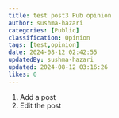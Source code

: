 ```yaml
---
title: test post3 Pub opinion
author: sushma-hazari
categories: [Public]
classification: Opinion
tags: [test,opinion]
date: 2024-08-12 02:42:55 
updatedBy: sushma-hazari
updated: 2024-08-12 03:16:26 
likes: 0
---
```


1. Add a post
2. Edit the post
